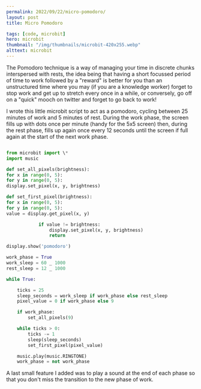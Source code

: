 ```yaml
---
permalink: 2022/09/22/micro-pomodoro/
layout: post
title: Micro Pomodoro

tags: [code, microbit]
hero: microbit
thumbnail: "/img/thumbnails/microbit-420x255.webp"
alttext: microbit
---
```


The Pomodoro technique is a way of managing your time in discrete chunks interspersed with rests, the idea being that
having a short focussed period of time to work followed by a "reward" is better for you than an unstructured time where
you may (if you are a knowledge worker) forget to stop work and get up to stretch every once in a while, or conversely,
go off on a "quick" mooch on twitter and forget to go back to work!

I wrote this little microbit script to act as a pomodoro, cycling between 25 minutes of work and 5 minutes of rest. During
the work phase, the screen fills up with dots once per minute (handy for the 5x5 screen) then, during the rest phase, fills
up again once every 12 seconds until the screen if full again at the start of the next work phase.

```python

from microbit import \*
import music

def set_all_pixels(brightness):
for x in range(0, 5):
for y in range(0, 5):
display.set_pixel(x, y, brightness)

def set_first_pixel(brightness):
for x in range(0, 5):
for y in range(0, 5):
value = display.get_pixel(x, y)

            if value != brightness:
                display.set_pixel(x, y, brightness)
                return

display.show('pomodoro')

work_phase = True
work_sleep = 60 _ 1000
rest_sleep = 12 _ 1000

while True:

    ticks = 25
    sleep_seconds = work_sleep if work_phase else rest_sleep
    pixel_value = 0 if work_phase else 9

    if work_phase:
        set_all_pixels(9)

    while ticks > 0:
        ticks -= 1
        sleep(sleep_seconds)
        set_first_pixel(pixel_value)

    music.play(music.RINGTONE)
    work_phase = not work_phase

```

A last small feature I added was to play a sound at the end of each phase so that you don't miss
the transition to the new phase of work.
